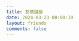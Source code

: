 ```yaml
---
title: 友情鏈接
date: 2024-03-23 00:00:19
layout: friends
comments: false
---
```

<div class="friends-group"><div id="friend-content" class="friend-content"></div></div>
<link rel="stylesheet" href="https://unpkg.com/qexo-friends/friends.css"/>
<script src="https://unpkg.com/qexo-friends/volantis/friends.js"></script>
<script>loadQexoFriends("friend-content", "https://qexo.xiaohan-kaka.gay")</script>

<div id="friends-api"></div>
<script src="https://unpkg.com/qexo-friends/friends-api.js"></script>
<script>qexo_friend_api("friends-api","https://qexo.xiaohan-kaka.gay","人机验证秘钥，没有的不填");</script>